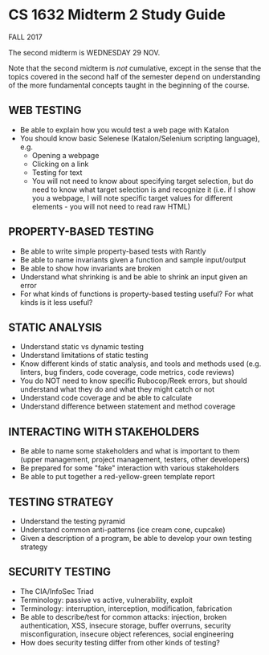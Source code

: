 # CS 1632 Midterm 2 Study Guide
FALL 2017

The second midterm is WEDNESDAY 29 NOV.

Note that the second midterm is _not_ cumulative, except in the sense that the topics covered in the second half of the semester depend on understanding of the more fundamental concepts taught in the beginning of the course.

## WEB TESTING
* Be able to explain how you would test a web page with Katalon
* You should know basic Selenese (Katalon/Selenium scripting language), e.g.
  * Opening a webpage
  * Clicking on a link
  * Testing for text
  * You will not need to know about specifying target selection, but do need to know what target selection is and recognize it (i.e. if I show you a webpage, I will note specific target values for different elements - you will not need to read raw HTML)
  
## PROPERTY-BASED TESTING
* Be able to write simple property-based tests with Rantly
* Be able to name invariants given a function and sample input/output
* Be able to show how invariants are broken
* Understand what shrinking is and be able to shrink an input given an error
* For what kinds of functions is property-based testing useful?  For what kinds is it less useful?

## STATIC ANALYSIS
* Understand static vs dynamic testing
* Understand limitations of static testing
* Know different kinds of static analysis, and tools and methods used (e.g. linters, bug finders, code coverage, code metrics, code reviews)
* You do NOT need to know specific Rubocop/Reek errors, but should understand what they do and what they might catch or not
* Understand code coverage and be able to calculate
* Understand difference between statement and method coverage

## INTERACTING WITH STAKEHOLDERS
* Be able to name some stakeholders and what is important to them (upper management, project management, testers, other developers)
* Be prepared for some "fake" interaction with various stakeholders
* Be able to put together a red-yellow-green template report

## TESTING STRATEGY
* Understand the testing pyramid
* Understand common anti-patterns (ice cream cone, cupcake)
* Given a description of a program, be able to develop your own testing strategy

## SECURITY TESTING
* The CIA/InfoSec Triad
* Terminology: passive vs active, vulnerability, exploit
* Terminology: interruption, interception, modification, fabrication
* Be able to describe/test for common attacks: injection, broken authentication, XSS, insecure storage, buffer overruns, security misconfiguration, insecure object references, social engineering
* How does security testing differ from other kinds of testing?
